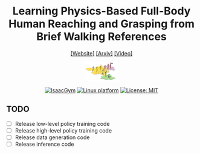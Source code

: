 <h1 align="center"> Learning Physics-Based Full-Body Human Reaching and Grasping from Brief Walking References </h1>

<div align="center">

[[Website]](https://liyitang22.github.io/phys-reach-grasp/)
[[Arxiv]](https://arxiv.org/abs/2503.07481)
[[Video]]([https://www.youtube.com/](https://www.youtube.com/watch?v=eJ2G_tpUE8Y))

<img src="static/images/teaser.png" style="height:50px;" />




[![IsaacGym](https://img.shields.io/badge/IsaacGym-Preview4-b.svg)](https://developer.nvidia.com/isaac-gym) [![Linux platform](https://img.shields.io/badge/Platform-linux--64-orange.svg)](https://ubuntu.com/blog/tag/22-04-lts) [![License: MIT](https://img.shields.io/badge/License-MIT-yellow.svg)]()

</div>

## TODO
- [ ] Release low-level policy training code
- [ ] Release high-level policy training code
- [ ] Release data generation code
- [ ] Release inference code
